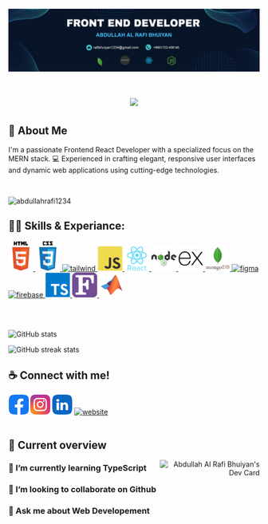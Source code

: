 ![A passionate Web Developer from Bangladesh](https://github.com/abdullahrafi1234/abdullahrafi1234/blob/main/rafi%20bg.jpeg?raw=true)


<h1 align="center">
<!-- markdownlint-disable MD045 -->
    <img src="https://readme-typing-svg.herokuapp.com/?font=Righteous&size=35&center=true&vCenter=true&width=1000&height=70&duration=4000&lines=Hi+There!👋;+I'm+Adullah+Al+Rafi+Bhuiyan!;+Front-End+Developer;+Full-Stack+Developer" />
</h1>

<!-- ### Hi There!👋; I'm Abdullah Al Rafi Bhuiyan!
#### A passionate Web Developer from Bangladesh -->

## 🚀 About Me
I'm a passionate Frontend React Developer with a specialized focus on the MERN stack. 💻 Experienced in crafting elegant, responsive user interfaces and dynamic web applications using cutting-edge technologies.
<br>
<!-- ![Top Langs](https://github-readme-stats.vercel.app/api/top-langs/?username=abdullahrafi1234&layout=compact) -->

<br>
<div>    
<p align=""><img align="" src="https://github-readme-stats.vercel.app/api/top-langs?username=abdullahrafi1234&show_icons=true&locale=en&layout=compact" alt="abdullahrafi1234" /></p>
</div>

## 👨‍💻 Skills & Experiance: 
<p align="left">
    <a href="https://www.w3.org/html/" target="_blank" rel="noreferrer"> <img src="https://raw.githubusercontent.com/devicons/devicon/master/icons/html5/html5-original-wordmark.svg" alt="html5" width="50" height="60"/> </a>
  <a href="https://www.w3schools.com/css/" target="_blank" rel="noreferrer"> <img src="https://raw.githubusercontent.com/devicons/devicon/master/icons/css3/css3-original-wordmark.svg" alt="css3" width="50" height="60"/> </a> 
   <a href="https://tailwindcss.com/" target="_blank" rel="noreferrer"> <img src="https://www.vectorlogo.zone/logos/tailwindcss/tailwindcss-icon.svg" alt="tailwind" width="50" height="50"/> </a> 
    <a href="https://developer.mozilla.org/en-US/docs/Web/JavaScript" target="_blank" rel="noreferrer"> <img src="https://raw.githubusercontent.com/devicons/devicon/master/icons/javascript/javascript-original.svg" alt="javascript" width="50" height="50"/> </a>
    <a href="https://reactjs.org/" target="_blank" rel="noreferrer"> <img src="https://raw.githubusercontent.com/devicons/devicon/master/icons/react/react-original-wordmark.svg" alt="react" width="50" height="50"/> </a>
       <a href="https://nodejs.org" target="_blank" rel="noreferrer"> <img src="https://raw.githubusercontent.com/devicons/devicon/master/icons/nodejs/nodejs-original-wordmark.svg" alt="nodejs" width="50" height="50"/> </a>
     <a href="https://expressjs.com/" target="_blank" rel="noreferrer"> <img src="https://raw.githubusercontent.com/devicons/devicon/master/icons/express/express-original.svg" alt="expressjs" width="50" height="50"/> </a>
    <a href="https://www.mongodb.com/" target="_blank" rel="noreferrer"> <img src="https://raw.githubusercontent.com/devicons/devicon/master/icons/mongodb/mongodb-original-wordmark.svg" alt="mongodb" width="50" height="50"/> </a>
  <a href="https://www.figma.com/" target="_blank" rel="noreferrer"> <img src="https://www.vectorlogo.zone/logos/figma/figma-icon.svg" alt="figma" width="50" height="50"/> </a>
  <a href="https://firebase.google.com/" target="_blank" rel="noreferrer"> <img src="https://www.gstatic.com/devrel-devsite/prod/v8d1d0686aef3ca9671e026a6ce14af5c61b805aabef7c385b0e34494acbfc654/firebase/images/touchicon-180.png" alt="firebase" width="60" height="60"/> </a>  
  <a href="https://www.typescriptlang.org/" target="_blank" rel="noreferrer"> <img src="https://raw.githubusercontent.com/devicons/devicon/master/icons/typescript/typescript-original.svg" alt="typescript" width="50" height="50"/> </a>
    <a href="(https://fortran-lang.org/)" target="_blank" rel="noreferrer"> <img src="https://raw.githubusercontent.com/devicons/devicon/master/icons/fortran/fortran-original.svg" alt="fortran" width="50" height="50"/> </a>
    <a href="(https://fortran-lang.org/)" target="_blank" rel="noreferrer"> <img src="https://raw.githubusercontent.com/devicons/devicon/master/icons/matlab/matlab-original.svg" alt="fortran" width="50" height="50"/> </a>

  </p>

  <br><br>

![GitHub stats](https://github-readme-stats.vercel.app/api?username=abdullahrafi1234&show_icons=true)  

![GitHub streak stats](https://streak-stats.demolab.com/?user=abdullahrafi1234)  

  ## ☕ Connect with me!
[<img src='https://github.com/shovoalways/shovoalways/blob/main/img/facebook.png?raw=true' alt='facebook' height='40'>](https://www.facebook.com/abdullahal.rafibhuiyan)  [<img src='https://github.com/shovoalways/shovoalways/blob/main/img/instagram.png?raw=true' alt='instagram' height='40'>](https://github.com/abdullahrafi1234) [<img src='https://github.com/shovoalways/shovoalways/blob/main/img/linkedin.png?raw=true' alt='linkedin' height='40'>](https://www.linkedin.com/in/abdullah-al-rafi-bhuiyan/) [<img src='https://cdn.jsdelivr.net/npm/simple-icons@3.0.1/icons/icloud.svg' alt='website' height='40'>](https://rafi-react-portfolio.netlify.app/)
  <br><br>

## :eyes: Current overview

<div align="right">
  <a href="https://app.daily.dev/rafi1234"><img align='right' src="https://api.daily.dev/devcards/v2/h8cgN7bMSLttUjcQyaLY8.png?type=default&r=r7s" width="200" alt="Abdullah Al Rafi Bhuiyan's Dev Card"/></a>
</div>

### 🌱 I’m currently learning TypeScript 
### 👯 I’m looking to collaborate on Github 
### 💬 Ask me about Web Developement 

<br />

